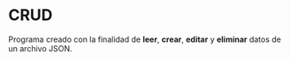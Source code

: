 # CRUD
Programa creado con la finalidad de **leer**, **crear**, **editar** y **eliminar** datos de un archivo JSON.
